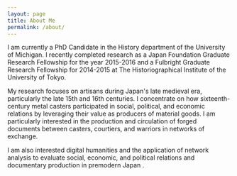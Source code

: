 ```yaml
---
layout: page
title: About Me
permalink: /about/
---
```


I am currently a PhD Candidate in the History department of the University of Michigan. I recently completed research as a Japan Foundation Graduate Research Fellowship for the year 2015-2016 and a Fulbright Graduate Research Fellowship for 2014-2015 at The Historiographical Institute of the University of Tokyo.

My research focuses on artisans during Japan's late medieval era, particularly the late 15th and 16th centuries. I concentrate on how sixteenth-century metal casters participated in social, political, and economic relations by leveraging their value as producers of material goods. I am particularly interested in the production and circulation of forged documents between casters, courtiers, and warriors in networks of exchange.

I am also interested digital humanities and the application of network analysis to evaluate social, economic, and political relations and documentary production in premodern Japan .
